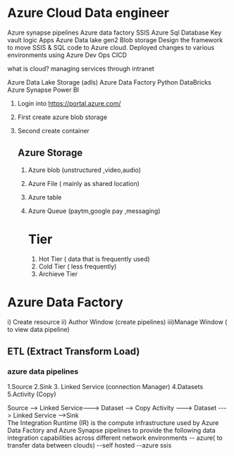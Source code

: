 # Azure Cloud Data engineer
 Azure synapse pipelines
 Azure data factory
 SSIS
Azure Sql Database
Key vault
logic Apps
Azure Data lake gen2
Blob storage 
Design the framework to move SSIS & SQL code to Azure cloud.
Deployed changes to various environments using Azure Dev Ops CICD


what is cloud?
managing services through intranet 


Azure Data Lake Storage (adls)
Azure Data Factory
Python
DataBricks
Azure Synapse
Power BI

1) Login into https://portal.azure.com/
2) First create azure blob storage
3) Second create container

   ## Azure Storage
    1. Azure blob (unstructured ,video,audio)
    2. Azure File ( mainly as shared location)
    3. Azure table
    4. Azure Queue (paytm,google pay ,messaging)
  
       # Tier
       1. Hot Tier ( data that is frequently used)
       2. Cold Tier ( less frequently)
       3. Archieve Tier
       


# Azure Data Factory

i) Create resource 
ii) Author Window (create pipelines)
iii)Manage Window ( to view data pipeline)






## ETL (Extract Transform Load)

### azure data pipelines
  1.Source
  2.Sink
  3. Linked Service (connection Manager)
  4.Datasets
  5.Activity (Copy)

  Source --> Linked Service---> Dataset --> Copy Activity ---> Dataset ---> Linked Service -->Sink   
  The Integration Runtime (IR) is the compute infrastructure used by Azure Data Factory and Azure Synapse pipelines to provide the following data integration capabilities across different network environments
  -- azure( to transfer data between clouds)
  --self hosted
  --azure ssis 
